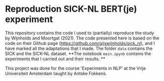 # Reproduction SICK-NL BERT(je) experiment

This repository contains the code I used to (partially) reproduce the study by Wijnholds and Moortgat (2021). The code presented here is based on the code on their Github page (https://github.com/gijswijnholds/sick_nl), and I have marked all the adaptations that I made. The folder `data` contains the SICK and the SICK-NL dataset. **The notebook `main.ipynb` contains the experiments that I carried out and their results. **

This project was done for the course 'Experiments in NLP' at the Vrije Universiteit Amsterdam taught by Antske Fokkens. 